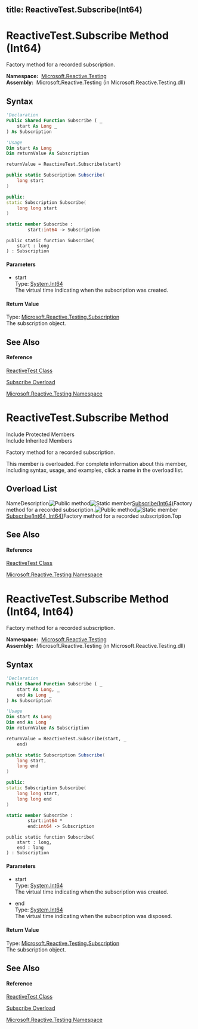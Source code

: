 title: ReactiveTest.Subscribe(Int64)
---
# ReactiveTest.Subscribe Method (Int64)

Factory method for a recorded subscription.

**Namespace:**  [Microsoft.Reactive.Testing](Microsoft.Reactive.Testing/Microsoft.Reactive.Testing)  
**Assembly:**  Microsoft.Reactive.Testing (in Microsoft.Reactive.Testing.dll)

## Syntax

```vb
'Declaration
Public Shared Function Subscribe ( _
    start As Long _
) As Subscription
```

```vb
'Usage
Dim start As Long
Dim returnValue As Subscription

returnValue = ReactiveTest.Subscribe(start)
```

```csharp
public static Subscription Subscribe(
    long start
)
```

```c++
public:
static Subscription Subscribe(
    long long start
)
```

```fsharp
static member Subscribe : 
        start:int64 -> Subscription 
```

```jscript
public static function Subscribe(
    start : long
) : Subscription
```

#### Parameters

- start  
  Type: [System.Int64](https://msdn.microsoft.com/en-us/library/6yy583ek)  
  The virtual time indicating when the subscription was created.

#### Return Value

Type: [Microsoft.Reactive.Testing.Subscription](Subscription/Subscription)  
The subscription object.

## See Also

#### Reference

[ReactiveTest Class](ReactiveTest/ReactiveTest)

[Subscribe Overload](Subscribe/ReactiveTest.Subscribe)

[Microsoft.Reactive.Testing Namespace](Microsoft.Reactive.Testing/Microsoft.Reactive.Testing)

# ReactiveTest.Subscribe Method

Include Protected Members  
Include Inherited Members

Factory method for a recorded subscription.

This member is overloaded. For complete information about this member, including syntax, usage, and examples, click a name in the overload list.

## Overload List

NameDescription![Public method](https://reactiveui.net/assets/img/Hh303103.pubmethod(en-us,VS.103).gif "Public method")![Static member](https://reactiveui.net/assets/img/Hh244319.static(en-us,VS.103).gif "Static member")[Subscribe(Int64)](https://msdn.microsoft.com/en-us/library/m:microsoft.reactive.testing.reactivetest.subscribe(system.int64)(v=VS.103))Factory method for a recorded subscription.![Public method](https://reactiveui.net/assets/img/Hh303103.pubmethod(en-us,VS.103).gif "Public method")![Static member](https://reactiveui.net/assets/img/Hh244319.static(en-us,VS.103).gif "Static member")[Subscribe(Int64, Int64)](https://msdn.microsoft.com/en-us/library/m:microsoft.reactive.testing.reactivetest.subscribe(system.int64%2csystem.int64)(v=VS.103))Factory method for a recorded subscription.Top

## See Also

#### Reference

[ReactiveTest Class](ReactiveTest/ReactiveTest)

[Microsoft.Reactive.Testing Namespace](Microsoft.Reactive.Testing/Microsoft.Reactive.Testing)

# ReactiveTest.Subscribe Method (Int64, Int64)

Factory method for a recorded subscription.

**Namespace:**  [Microsoft.Reactive.Testing](Microsoft.Reactive.Testing/Microsoft.Reactive.Testing)  
**Assembly:**  Microsoft.Reactive.Testing (in Microsoft.Reactive.Testing.dll)

## Syntax

```vb
'Declaration
Public Shared Function Subscribe ( _
    start As Long, _
    end As Long _
) As Subscription
```

```vb
'Usage
Dim start As Long
Dim end As Long
Dim returnValue As Subscription

returnValue = ReactiveTest.Subscribe(start, _
    end)
```

```csharp
public static Subscription Subscribe(
    long start,
    long end
)
```

```c++
public:
static Subscription Subscribe(
    long long start, 
    long long end
)
```

```fsharp
static member Subscribe : 
        start:int64 * 
        end:int64 -> Subscription 
```

```jscript
public static function Subscribe(
    start : long, 
    end : long
) : Subscription
```

#### Parameters

- start  
  Type: [System.Int64](https://msdn.microsoft.com/en-us/library/6yy583ek)  
  The virtual time indicating when the subscription was created.

- end  
  Type: [System.Int64](https://msdn.microsoft.com/en-us/library/6yy583ek)  
  The virtual time indicating when the subscription was disposed.

#### Return Value

Type: [Microsoft.Reactive.Testing.Subscription](Subscription/Subscription)  
The subscription object.

## See Also

#### Reference

[ReactiveTest Class](ReactiveTest/ReactiveTest)

[Subscribe Overload](Subscribe/ReactiveTest.Subscribe)

[Microsoft.Reactive.Testing Namespace](Microsoft.Reactive.Testing/Microsoft.Reactive.Testing)
